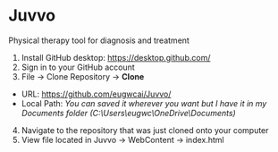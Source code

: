 # Juvvo
Physical therapy tool for diagnosis and treatment

1. Install GitHub desktop: https://desktop.github.com/
2. Sign in to your GitHub account
3. File -> Clone Repository -> **Clone**
  * URL: https://github.com/eugwcai/Juvvo/
  * Local Path: *You can saved it wherever you want but I have it in my Documents folder (C:\Users\eugwc\OneDrive\Documents)*
4. Navigate to the repository that was just cloned onto your computer
5. View file located in Juvvo -> WebContent -> index.html

